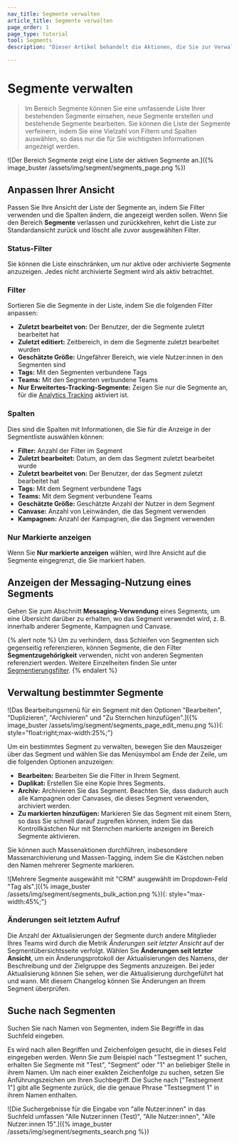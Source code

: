 ```yaml
---
nav_title: Segmente verwalten
article_title: Segmente verwalten
page_order: 1
page_type: tutorial
tool: Segments
description: "Dieser Artikel behandelt die Aktionen, die Sie zur Verwaltung Ihrer Segmente durchführen können, z. B. das Filtern einer Liste von Segmenten, das Erstellen von Segmenten und das Bearbeiten von Segmenten."

---
```


# Segmente verwalten

> Im Bereich Segmente können Sie eine umfassende Liste Ihrer bestehenden Segmente einsehen, neue Segmente erstellen und bestehende Segmente bearbeiten. Sie können die Liste der Segmente verfeinern, indem Sie eine Vielzahl von Filtern und Spalten auswählen, so dass nur die für Sie wichtigsten Informationen angezeigt werden.

\![Der Bereich Segmente zeigt eine Liste der aktiven Segmente an.]({% image_buster /assets/img/segment/segments_page.png %})

## Anpassen Ihrer Ansicht

Passen Sie Ihre Ansicht der Liste der Segmente an, indem Sie Filter verwenden und die Spalten ändern, die angezeigt werden sollen. Wenn Sie den Bereich **Segmente** verlassen und zurückkehren, kehrt die Liste zur Standardansicht zurück und löscht alle zuvor ausgewählten Filter.

### Status-Filter

Sie können die Liste einschränken, um nur aktive oder archivierte Segmente anzuzeigen. Jedes nicht archivierte Segment wird als aktiv betrachtet.

### Filter

Sortieren Sie die Segmente in der Liste, indem Sie die folgenden Filter anpassen:
- **Zuletzt bearbeitet von:** Der Benutzer, der die Segmente zuletzt bearbeitet hat
- **Zuletzt editiert:** Zeitbereich, in dem die Segmente zuletzt bearbeitet wurden
- **Geschätzte Größe:** Ungefährer Bereich, wie viele Nutzer:innen in den Segmenten sind
- **Tags:** Mit den Segmenten verbundene Tags
- **Teams:** Mit den Segmenten verbundene Teams
- **Nur Erweitertes-Tracking-Segmente:** Zeigen Sie nur die Segmente an, für die [Analytics Tracking]({{site.baseurl}}/user_guide/data_and_analytics/tracking/segment_analytics_tracking#segment-analytics-tracking) aktiviert ist.

### Spalten

Dies sind die Spalten mit Informationen, die Sie für die Anzeige in der Segmentliste auswählen können:
- **Filter:** Anzahl der Filter im Segment
- **Zuletzt bearbeitet:** Datum, an dem das Segment zuletzt bearbeitet wurde
- **Zuletzt bearbeitet von:** Der Benutzer, der das Segment zuletzt bearbeitet hat
- **Tags:** Mit dem Segment verbundene Tags
- **Teams:** Mit dem Segment verbundene Teams
- **Geschätzte Größe:** Geschätzte Anzahl der Nutzer in dem Segment
- **Canvase:** Anzahl von Leinwänden, die das Segment verwenden
- **Kampagnen:** Anzahl der Kampagnen, die das Segment verwenden

### Nur Markierte anzeigen

Wenn Sie **Nur markierte anzeigen** wählen, wird Ihre Ansicht auf die Segmente eingegrenzt, die Sie markiert haben.

## Anzeigen der Messaging-Nutzung eines Segments

Gehen Sie zum Abschnitt **Messaging-Verwendung** eines Segments, um eine Übersicht darüber zu erhalten, wo das Segment verwendet wird, z. B. innerhalb anderer Segmente, Kampagnen und Canvase.

{% alert note %}
Um zu verhindern, dass Schleifen von Segmenten sich gegenseitig referenzieren, können Segmente, die den Filter **Segmentzugehörigkeit** verwenden, nicht von anderen Segmenten referenziert werden. Weitere Einzelheiten finden Sie unter [Segmentierungsfilter]({{site.baseurl}}/user_guide/engagement_tools/segments/segmentation_filters/).
{% endalert %}

## Verwaltung bestimmter Segmente

\![Das Bearbeitungsmenü für ein Segment mit den Optionen "Bearbeiten", "Duplizieren", "Archivieren" und "Zu Sternchen hinzufügen".]({% image_buster /assets/img/segment/segments_page_edit_menu.png %}){: style="float:right;max-width:25%;"}

Um ein bestimmtes Segment zu verwalten, bewegen Sie den Mauszeiger über das Segment und wählen Sie das Menüsymbol am Ende der Zeile, um die folgenden Optionen anzuzeigen:
- **Bearbeiten:** Bearbeiten Sie die Filter in Ihrem Segment.
- **Duplikat:** Erstellen Sie eine Kopie Ihres Segments.
- **Archiv:** Archivieren Sie das Segment. Beachten Sie, dass dadurch auch alle Kampagnen oder Canvases, die dieses Segment verwenden, archiviert werden.
- **Zu markierten hinzufügen:** Markieren Sie das Segment mit einem Stern, so dass Sie schnell darauf zugreifen können, indem Sie das Kontrollkästchen Nur mit Sternchen markierte anzeigen im Bereich Segmente aktivieren.
 
Sie können auch Massenaktionen durchführen, insbesondere Massenarchivierung und Massen-Tagging, indem Sie die Kästchen neben den Namen mehrerer Segmente markieren.

\![Mehrere Segmente ausgewählt mit "CRM" ausgewählt im Dropdown-Feld "Tag als".]({% image_buster /assets/img/segment/segments_bulk_action.png %}){: style="max-width:45%;"}

### Änderungen seit letztem Aufruf

Die Anzahl der Aktualisierungen der Segmente durch andere Mitglieder Ihres Teams wird durch die Metrik *Änderungen seit letzter Ansicht* auf der Segmentübersichtsseite verfolgt. Wählen Sie **Änderungen seit letzter Ansicht**, um ein Änderungsprotokoll der Aktualisierungen des Namens, der Beschreibung und der Zielgruppe des Segments anzuzeigen. Bei jeder Aktualisierung können Sie sehen, wer die Aktualisierung durchgeführt hat und wann. Mit diesem Changelog können Sie Änderungen an Ihrem Segment überprüfen.

## Suche nach Segmenten
Suchen Sie nach Namen von Segmenten, indem Sie Begriffe in das Suchfeld eingeben. 

Es wird nach allen Begriffen und Zeichenfolgen gesucht, die in dieses Feld eingegeben werden. Wenn Sie zum Beispiel nach "Testsegment 1" suchen, erhalten Sie Segmente mit "Test", "Segment" oder "1" an beliebiger Stelle in ihrem Namen. Um nach einer exakten Zeichenfolge zu suchen, setzen Sie Anführungszeichen um Ihren Suchbegriff. Die Suche nach ["Testsegment 1"] gibt alle Segmente zurück, die die genaue Phrase "Testsegment 1" in ihrem Namen enthalten.

\![Die Suchergebnisse für die Eingabe von "alle Nutzer:innen" in das Suchfeld umfassen "Alle Nutzer:innen (Test)", "Alle Nutzer:innen", "Alle Nutzer:innen 15".]({% image_buster /assets/img/segment/segments_search.png %})

